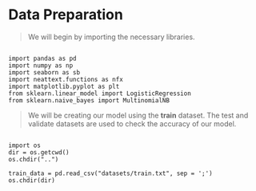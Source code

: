 # Data Preparation

> We will begin by importing the necessary libraries.
``` Py

import pandas as pd
import numpy as np
import seaborn as sb
import neattext.functions as nfx
import matplotlib.pyplot as plt
from sklearn.linear_model import LogisticRegression
from sklearn.naive_bayes import MultinomialNB

```

> We will be creating our model using the **train** dataset. The test and validate datasets are used to check the accuracy of our model.
``` Py

import os
dir = os.getcwd()
os.chdir("..")

train_data = pd.read_csv("datasets/train.txt", sep = ';')
os.chdir(dir)

```

